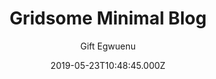 ---
title: Gridsome Minimal Blog
github: https://github.com/lauragift21/gridsome-minimal-blog
demo: https://gridsome-blog-telerik.netlify.app/
author: Gift Egwuenu
ssg:
  - Gridsome
cms:
  - No CMS
date: 2019-05-23T10:48:45.000Z
description: A blog built with Gridsome and Hosted on Netlify
stale: true
draft: true
---